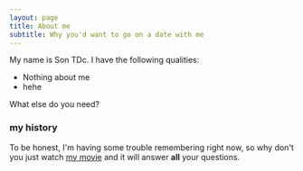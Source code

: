 ```yaml
---
layout: page
title: About me
subtitle: Why you'd want to go on a date with me
---
```


My name is Son TDc. I have the following qualities:

- Nothing about me
- hehe

What else do you need?

### my history

To be honest, I'm having some trouble remembering right now, so why don't you just watch [my movie](http://en.wikipedia.org/wiki/The_Princess_Bride_%28film%29) and it will answer **all** your questions.
